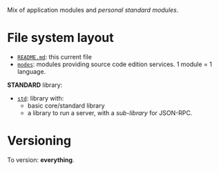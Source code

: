 Mix of application modules and _personal standard modules_.

# File system layout

* [`README.md`](./README.md): this current file
* [`modes`](./modes): modules providing source code edition services. 1 module = 1 language.

__STANDARD__ library:

* [`std`](./std): library with:
	* basic core/standard library
	* a library to run a server, with a _sub-library_ for JSON-RPC.

# Versioning

To version: __everything__.
